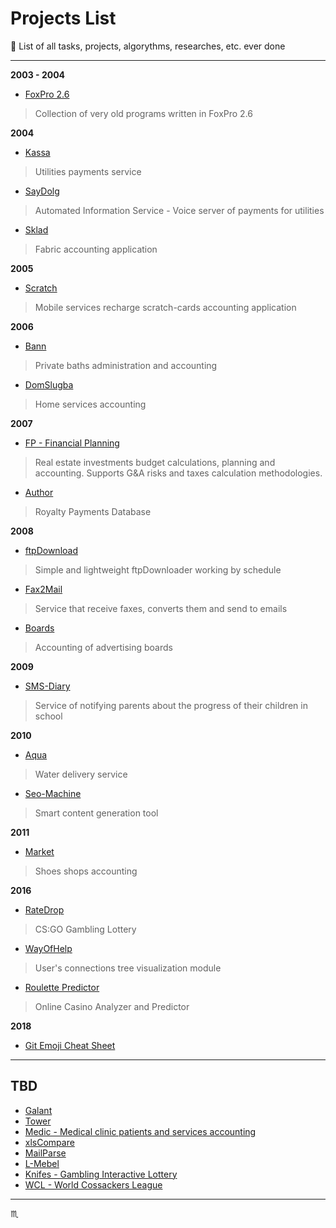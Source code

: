 # Projects List #

:floppy_disk: List of all tasks, projects, algorythms, researches, etc. ever done

---

**2003 - 2004**

- [FoxPro 2.6](projects/foxpro26/)
> Collection of very old programs written in FoxPro 2.6

**2004**

- [Kassa](projects/kassa/)
> Utilities payments service

- [SayDolg](projects/saydolg/)
> Automated Information Service - Voice server of payments for utilities

- [Sklad](projects/sklad/)
> Fabric accounting application

**2005**

- [Scratch](projects/scratch/)
> Mobile services recharge scratch-cards accounting application

**2006**

- [Bann](projects/bann/)
> Private baths administration and accounting

- [DomSlugba](projects/domslugba/)
> Home services accounting

**2007**

- [FP - Financial Planning](projects/fp/)
> Real estate investments budget calculations, planning and accounting.
  Supports G&A risks and taxes calculation methodologies.

- [Author](projects/author/)
> Royalty Payments Database

**2008**

- [ftpDownload](projects/ftpdownload/)
> Simple and lightweight ftpDownloader working by schedule

- [Fax2Mail](projects/fax2mail/)
> Service that receive faxes, converts them and send to emails

- [Boards](projects/boards/)
> Accounting of advertising boards

**2009**

- [SMS-Diary](projects/sms-diary/)
> Service of notifying parents about the progress of their children in school

**2010**

- [Aqua](projects/aqua/)
> Water delivery service

- [Seo-Machine](projects/seo-machine/)
> Smart content generation tool

**2011**

- [Market](projects/market/)
> Shoes shops accounting

**2016**

- [RateDrop](projects/ratedrop/)
> CS:GO Gambling Lottery

- [WayOfHelp](projects/wayofhelp/)
> User's connections tree visualization module

- [Roulette Predictor](projects/roulette-predictor/)
> Online Casino Analyzer and Predictor

**2018**

- [Git Emoji Cheat Sheet](https://github.com/tbaltrushaitis/git-emoji-cheat-sheet)

---

## TBD ##

- [Galant](projects/galant/)
- [Tower](projects/tower/)
- [Medic - Medical clinic patients and services accounting](projects/medic/)
- [xlsCompare](projects/xlscompare/)
- [MailParse](projects/mailparse/)
- [L-Mebel](projects/l-mebel/)
- [Knifes - Gambling Interactive Lottery](projects/knifes/)
- [WCL - World Cossackers League](projects/wcl/)

---

:scorpius:
